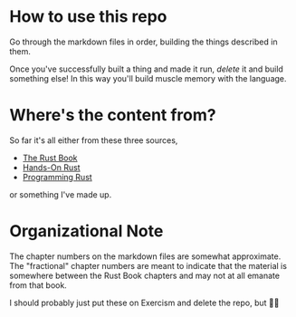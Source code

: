 # How to use this repo

Go through the markdown files in order, building the things described in them.

Once you've successfully built a thing and made it run, _delete_ it and build something else! In this way you'll build muscle memory with the language.

# Where's the content from?

So far it's all either from these three sources,

- [The Rust Book](https://doc.rust-lang.org/book/)
- [Hands-On Rust](https://pragprog.com/titles/hwrust/hands-on-rust/)
- [Programming Rust](https://www.oreilly.com/library/view/programming-rust-2nd/9781492052586/)

or something I've made up.

# Organizational Note

The chapter numbers on the markdown files are somewhat approximate. The "fractional" chapter numbers are meant to indicate that the material is somewhere between the Rust Book chapters and may not at all emanate from that book.

I should probably just put these on Exercism and delete the repo, but :man_shrugging:
